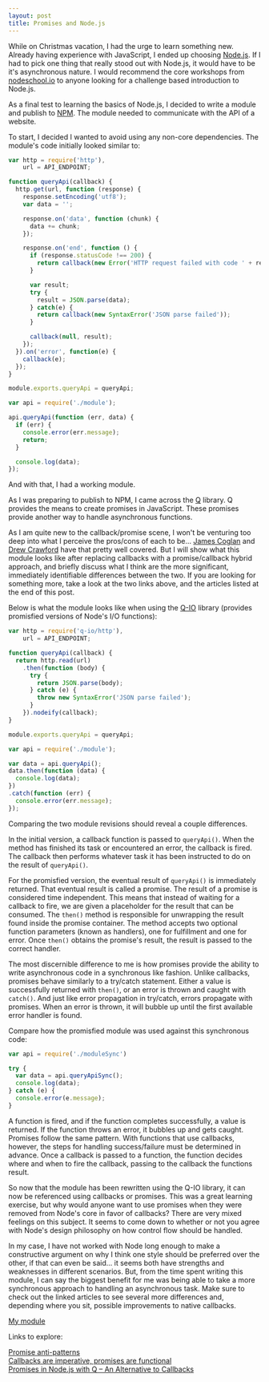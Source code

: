 ```yaml
---
layout: post
title: Promises and Node.js
---
```


While on Christmas vacation, I had the urge to learn something new. Already having experience with JavaScript, I ended up choosing [Node.js](http://nodejs.org). If I had to pick one thing that really stood out with Node.js, it would have to be it's asynchronous nature. I would recommend the core workshops from [nodeschool.io](http://nodeschool.io/#workshoppers) to anyone looking for a challenge based introduction to Node.js.

As a final test to learning the basics of Node.js, I decided to write a module and publish to [NPM](https://www.npmjs.com). The module needed to communicate with the API of a website.

To start, I decided I wanted to avoid using any non-core dependencies. The module's code initially looked similar to:

```js
var http = require('http'),
    url = API_ENDPOINT;

function queryApi(callback) {
  http.get(url, function (response) {
    response.setEncoding('utf8');
    var data = '';

    response.on('data', function (chunk) {
      data += chunk;
    });

    response.on('end', function () {
      if (response.statusCode !== 200) {
        return callback(new Error('HTTP request failed with code ' + response.statusCode));
      }

      var result;
      try {
        result = JSON.parse(data);
      } catch(e) {
        return callback(new SyntaxError('JSON parse failed'));
      }

      callback(null, result);
    });
  }).on('error', function(e) {
    callback(e);
  });
}

module.exports.queryApi = queryApi;
```

```js
var api = require('./module');

api.queryApi(function (err, data) {
  if (err) {
    console.error(err.message);
    return;
  }

  console.log(data);
});
```

And with that, I had a working module.

As I was preparing to publish to NPM, I came across the [Q](https://github.com/kriskowal/q) library. Q provides the means to create promises in JavaScript. These promises provide another way to handle asynchronous functions.

As I am quite new to the callback/promise scene, I won't be venturing too deep into what I perceive the pros/cons of each to be... [James Coglan](https://blog.jcoglan.com/2013/04/01/callbacks-promises-and-simplicity/) and [Drew Crawford](http://sealedabstract.com/code/broken-promises/) have that pretty well covered. But I will show what this module looks like after replacing callbacks with a promise/callback hybrid approach, and briefly discuss what I think are the more significant, immediately identifiable differences between the two. If you are looking for something more, take a look at the two links above, and the articles listed at the end of this post.

Below is what the module looks like when using the [Q-IO](https://github.com/kriskowal/q-io) library (provides promisfied versions of Node's I/O functions):

```js
var http = require('q-io/http'),
    url = API_ENDPOINT;

function queryApi(callback) {
  return http.read(url)
    .then(function (body) {
      try {
        return JSON.parse(body);
      } catch (e) {
        throw new SyntaxError('JSON parse failed');
      }
    }).nodeify(callback);
}

module.exports.queryApi = queryApi;
```

```js
var api = require('./module');

var data = api.queryApi();
data.then(function (data) {
  console.log(data);
})
.catch(function (err) {
  console.error(err.message);
});
```

Comparing the two module revisions should reveal a couple differences.

In the initial version, a callback function is passed to `queryApi()`. When the method has finished its task or encountered an error, the callback is fired. The callback then performs whatever task it has been instructed to do on the result of `queryApi()`.

For the promisfied version, the eventual result of `queryApi()` is immediately returned. That eventual result is called a promise. The result of a promise is considered time independent. This means that instead of waiting for a callback to fire, we are given a placeholder for the result that can be consumed. The `then()` method is responsible for unwrapping the result found inside the promise container. The method accepts two optional function parameters (known as handlers), one for fulfillment and one for error. Once `then()` obtains the promise's result, the result is passed to the correct handler.

The most discernible difference to me is how promises provide the ability to write asynchronous code in a synchronous like fashion. Unlike callbacks, promises behave similarly to a try/catch statement. Either a value is successfully returned with `then()`, or an error is thrown and caught with `catch()`. And just like error propagation in try/catch, errors propagate with promises. When an error is thrown, it will bubble up until the first available error handler is found.

Compare how the promisfied module was used against this synchronous code:

```js
var api = require('./moduleSync')

try {
  var data = api.queryApiSync();
  console.log(data);
} catch (e) {
  console.error(e.message);
}
```

A function is fired, and if the function completes successfully, a value is returned. If the function throws an error, it bubbles up and gets caught. Promises follow the same pattern. With functions that use callbacks, however, the steps for handling success/failure must be determined in advance. Once a callback is passed to a function, the function decides where and when to fire the callback, passing to the callback the functions result.

So now that the module has been rewritten using the Q-IO library, it can now be referenced using callbacks or promises. This was a great learning exercise, but why would anyone want to use promises when they were removed from Node's core in favor of callbacks? There are very mixed feelings on this subject. It seems to come down to whether or not you agree with Node's design philosophy on how control flow should be handled.

In my case, I have not worked with Node long enough to make a constructive argument on why I think one style should be preferred over the other, if that can even be said... it seems both have strengths and weaknesses in different scenarios. But, from the time spent writing this module, I can say the biggest benefit for me was being able to take a more synchronous approach to handling an asynchronous task. Make sure to check out the linked articles to see several more differences and, depending where you sit, possible improvements to native callbacks.

[My module](https://github.com/troutowicz/node-yesnowtf)

Links to explore:

[Promise anti-patterns](http://taoofcode.net/promise-anti-patterns/)<br>
[Callbacks are imperative, promises are functional](https://blog.jcoglan.com/2013/03/30/callbacks-are-imperative-promises-are-functional-nodes-biggest-missed-opportunity/)<br>
[Promises in Node.js with Q – An Alternative to Callbacks ](http://strongloop.com/strongblog/promises-in-node-js-with-q-an-alternative-to-callbacks/)
